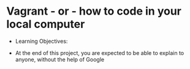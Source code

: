 # Vagrant - or - how to code in your local computer

* Learning Objectives:

* At the end of this project, you are expected to be able to explain to anyone, without the help of Google
